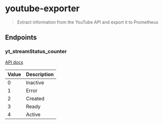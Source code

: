 # youtube-exporter

> Extract information from the YouTube API and export it to Prometheus

## Endpoints

### yt_streamStatus_counter

[API docs](https://developers.google.com/youtube/v3/live/docs/liveStreams)

| Value | Description |
|-------|-------------|
| 0     | Inactive    |
| 1     | Error       |
| 2     | Created     |
| 3     | Ready       |
| 4     | Active      |

